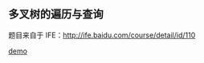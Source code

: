 ## 多叉树的遍历与查询

题目来自于 IFE：http://ife.baidu.com/course/detail/id/110

<a href="https://liu-xiao-cui.github.io/playground/traverse-multiway-tree/" target="_blank">demo</a>
